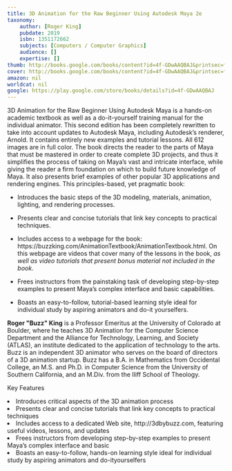 ```yaml
---
title: 3D Animation for the Raw Beginner Using Autodesk Maya 2e
taxonomy:
	author: [Roger King]
	pubdate: 2019
	isbn: 1351172662
	subjects: [Computers / Computer Graphics]
	audience: []
	expertise: []
thumb: http://books.google.com/books/content?id=4f-GDwAAQBAJ&printsec=frontcover&img=1&zoom=2&edge=curl&imgtk=AFLRE71zwCs_bCI78kyXZfRGSU83O-eUUSNEzICSOoYPTW65LRUCUe_E65CeEEjWEy8T4-IOgQCxlQ5SvRaDTVRfQsdl_m1VX9jBI0P5KVi4J8PI9yg4s6ZBQfQ7PmDVhKRpsqCUurlu&source=gbs_api
cover: http://books.google.com/books/content?id=4f-GDwAAQBAJ&printsec=frontcover&img=1&zoom=6&edge=curl&imgtk=AFLRE70nAiXc8oeb48Okm-TcrUuYKgnQApgy2gF1m4hlGC4N7ukyVfB_uUj4CTeCDVMfdomsnSdXTbdgmDkAmGudy0PwzK0SIutEDPcFRndN7aX2Edkf1b8Z6GWlT8OAEvf9uWp8Xq99&source=gbs_api
amazon: nil
worldcat: nil
google: https://play.google.com/store/books/details?id=4f-GDwAAQBAJ
---
```

<p>3D Animation for the Raw Beginner Using Autodesk Maya is a hands-on academic textbook as well as a do-it-yourself training manual for the individual animator. This second edition has been completely rewritten to take into account updates to Autodesk Maya, including Autodesk’s renderer, Arnold. It contains entirely new examples and tutorial lessons. All 612 images are in full color. The book directs the reader to the parts of Maya that must be mastered in order to create complete 3D projects, and thus it simplifies the process of taking on Maya’s vast and intricate interface, while giving the reader a firm foundation on which to build future knowledge of Maya. It also presents brief examples of other popular 3D applications and rendering engines. This principles-based, yet pragmatic book: </p> <ul> <p> <li>Introduces the basic steps of the 3D modeling, materials, animation, lighting, and rendering processes.</li> <p></p> <p> <li>Presents clear and concise tutorials that link key concepts to practical techniques.</li> <p></p> <p> <li>Includes access to a webpage for the book: https://buzzking.com/AnimationTextbook/AnimationTextbook.html. On this webpage are videos that cover many of the lessons in the book, <i>as well as video tutorials that present bonus material not included in the book</i>.</li> <p></p> <p> <li>Frees instructors from the painstaking task of developing step-by-step examples to present Maya’s complex interface and basic capabilities.</li> <p></p> <p> <li>Boasts an easy-to-follow, tutorial-based learning style ideal for individual study by aspiring animators and do-it yourselfers.</li> <p></p></ul> <p></p><b> <p>Roger "Buzz" King</b> is a Professor Emeritus at the University of Colorado at Boulder, where he teaches 3D Animation for the Computer Science Department and the Alliance for Technology, Learning, and Society (ATLAS), an institute dedicated to the application of technology to the arts. Buzz is an independent 3D animator who serves on the board of directors of a 3D animation startup. Buzz has a B.A. in Mathematics from Occidental College, an M.S. and Ph.D. in Computer Science from the University of Southern California, and an M.Div. from the Iliff School of Theology.</p> <p> </p> <p>Key Features</p> <li>Introduces critical aspects of the 3D animation process</li> <li>Presents clear and concise tutorials that link key concepts to practical techniques</li> <li>Includes access to a dedicated Web site, http://3dbybuzz.com, featuring useful videos, lessons, and updates</li> <li>Frees instructors from developing step-by-step examples to present Maya’s complex interface and basic</li> <li>Boasts an easy-to-follow, hands-on learning style ideal for individual study by aspiring animators and do-ityourselfers</li>